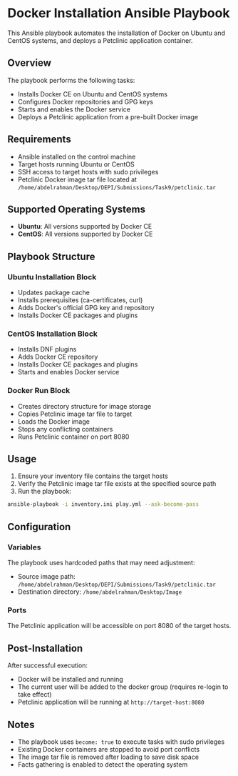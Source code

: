 # Docker Installation Ansible Playbook

This Ansible playbook automates the installation of Docker on Ubuntu and CentOS systems, and deploys a Petclinic application container.

## Overview

The playbook performs the following tasks:
- Installs Docker CE on Ubuntu and CentOS systems
- Configures Docker repositories and GPG keys
- Starts and enables the Docker service
- Deploys a Petclinic application from a pre-built Docker image

## Requirements

- Ansible installed on the control machine
- Target hosts running Ubuntu or CentOS
- SSH access to target hosts with sudo privileges
- Petclinic Docker image tar file located at `/home/abdelrahman/Desktop/DEPI/Submissions/Task9/petclinic.tar`

## Supported Operating Systems

- **Ubuntu**: All versions supported by Docker CE
- **CentOS**: All versions supported by Docker CE

## Playbook Structure

### Ubuntu Installation Block
- Updates package cache
- Installs prerequisites (ca-certificates, curl)
- Adds Docker's official GPG key and repository
- Installs Docker CE packages and plugins

### CentOS Installation Block  
- Installs DNF plugins
- Adds Docker CE repository
- Installs Docker CE packages and plugins
- Starts and enables Docker service

### Docker Run Block
- Creates directory structure for image storage
- Copies Petclinic image tar file to target
- Loads the Docker image
- Stops any conflicting containers
- Runs Petclinic container on port 8080

## Usage

1. Ensure your inventory file contains the target hosts
2. Verify the Petclinic image tar file exists at the specified source path
3. Run the playbook:

```bash
ansible-playbook -i inventory.ini play.yml --ask-become-pass 
```

## Configuration

### Variables
The playbook uses hardcoded paths that may need adjustment:
- Source image path: `/home/abdelrahman/Desktop/DEPI/Submissions/Task9/petclinic.tar`
- Destination directory: `/home/abdelrahman/Desktop/Image`

### Ports
The Petclinic application will be accessible on port 8080 of the target hosts.

## Post-Installation

After successful execution:
- Docker will be installed and running
- The current user will be added to the docker group (requires re-login to take effect)
- Petclinic application will be running at `http://target-host:8080`

## Notes

- The playbook uses `become: true` to execute tasks with sudo privileges
- Existing Docker containers are stopped to avoid port conflicts
- The image tar file is removed after loading to save disk space
- Facts gathering is enabled to detect the operating system

